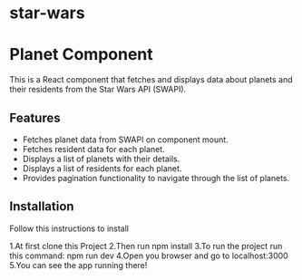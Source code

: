 # star-wars
# Planet Component

This is a React component that fetches and displays data about planets and their residents from the Star Wars API (SWAPI).

## Features

- Fetches planet data from SWAPI on component mount.
- Fetches resident data for each planet.
- Displays a list of planets with their details.
- Displays a list of residents for each planet.
- Provides pagination functionality to navigate through the list of planets.

## Installation 

Follow this instructions to install

1.At first clone this Project
2.Then run npm install
3.To run the project run this command:  npm run dev
4.Open you browser and go to localhost:3000
5.You can see the app running there!